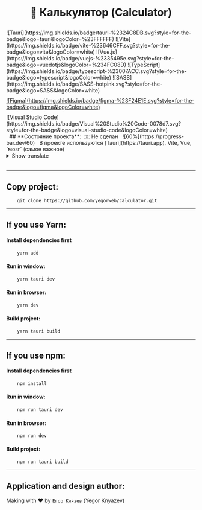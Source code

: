 &nbsp;
# <p align="center">:1234: **Калькулятор** (Calculator)</p>
<div style="display: flex; flex-direction: row; row-gap: 10px; column-gap: 30px; flex-wrap: wrap; justify-content: center">![Tauri](https://img.shields.io/badge/tauri-%2324C8DB.svg?style=for-the-badge&logo=tauri&logoColor=%23FFFFFF) ![Vite](https://img.shields.io/badge/vite-%23646CFF.svg?style=for-the-badge&logo=vite&logoColor=white) ![Vue.js](https://img.shields.io/badge/vuejs-%2335495e.svg?style=for-the-badge&logo=vuedotjs&logoColor=%234FC08D) ![TypeScript](https://img.shields.io/badge/typescript-%23007ACC.svg?style=for-the-badge&logo=typescript&logoColor=white) ![SASS](https://img.shields.io/badge/SASS-hotpink.svg?style=for-the-badge&logo=SASS&logoColor=white) <a href="">![Figma](https://img.shields.io/badge/figma-%23F24E1E.svg?style=for-the-badge&logo=figma&logoColor=white)</a> ![Visual Studio Code](https://img.shields.io/badge/Visual%20Studio%20Code-0078d7.svg?style=for-the-badge&logo=visual-studio-code&logoColor=white)
</div>
&nbsp;
## **Состояние проекта**:&nbsp; :x: Не сделан &nbsp;&nbsp;![60%](https://progress-bar.dev/60)
&nbsp;
В проекте используются [Tauri](https://tauri.app), Vite, Vue, `мозг` (самое важное)

<details>
<summary>Show translate</summary>
The project uses Tauri, Vite, Vue, brain (most important)
</details>
&nbsp;

----------
## Copy project:
```
    git clone https://github.com/yegorweb/calculator.git
```
----------
## If you use Yarn:
#### Install dependencies first
```
    yarn add
```
#### Run in window:
```
    yarn tauri dev
```
#### Run in browser:
```
    yarn dev
```
#### Build project:
```
    yarn tauri build
```

----------

## If you use npm:
#### Install dependencies first
```
    npm install
```
#### Run in window:
```
    npm run tauri dev
```
#### Run in browser:
```
    npm run dev
```
#### Build project:
```
    npm run tauri build
```

----------

## Application and design author:
Making with :heart: by `Егор Князев` (Yegor Knyazev)